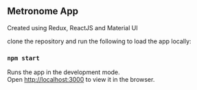 ## Metronome App

Created using Redux, ReactJS and Material UI

clone the repository and run the following to load the app locally:

### `npm start`

Runs the app in the development mode.<br />
Open [http://localhost:3000](http://localhost:3000) to view it in the browser.
